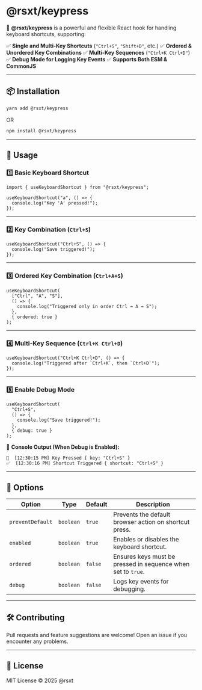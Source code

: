 # @rsxt/keypress

🚀 **@rsxt/keypress** is a powerful and flexible React hook for handling keyboard shortcuts, supporting:

✅ **Single and Multi-Key Shortcuts** (`"Ctrl+S"`, `"Shift+D"`, etc.)
✅ **Ordered & Unordered Key Combinations**
✅ **Multi-Key Sequences** (`"Ctrl+K Ctrl+D"`)
✅ **Debug Mode for Logging Key Events**
✅ **Supports Both ESM & CommonJS**

---

## 📦 Installation

```sh
yarn add @rsxt/keypress
```

OR

```sh
npm install @rsxt/keypress
```

---

## 🚀 Usage

### **1️⃣ Basic Keyboard Shortcut**

```tsx
import { useKeyboardShortcut } from "@rsxt/keypress";

useKeyboardShortcut("a", () => {
  console.log("Key 'A' pressed!");
});
```

---

### **2️⃣ Key Combination (`Ctrl+S`)**

```tsx
useKeyboardShortcut("Ctrl+S", () => {
  console.log("Save triggered!");
});
```

---

### **3️⃣ Ordered Key Combination (`Ctrl+A+S`)**

```tsx
useKeyboardShortcut(
  ["Ctrl", "A", "S"],
  () => {
    console.log("Triggered only in order Ctrl → A → S");
  },
  { ordered: true }
);
```

---

### **4️⃣ Multi-Key Sequence (`Ctrl+K Ctrl+D`)**

```tsx
useKeyboardShortcut("Ctrl+K Ctrl+D", () => {
  console.log("Triggered after `Ctrl+K`, then `Ctrl+D`");
});
```

---

### **5️⃣ Enable Debug Mode**

```tsx
useKeyboardShortcut(
  "Ctrl+S",
  () => {
    console.log("Save triggered!");
  },
  { debug: true }
);
```

📌 **Console Output (When Debug is Enabled):**

```
🐞  [12:30:15 PM] Key Pressed { key: "Ctrl+S" }
✅  [12:30:16 PM] Shortcut Triggered { shortcut: "Ctrl+S" }
```

---

## 📌 Options

| Option           | Type      | Default | Description                                                  |
| ---------------- | --------- | ------- | ------------------------------------------------------------ |
| `preventDefault` | `boolean` | `true`  | Prevents the default browser action on shortcut press.       |
| `enabled`        | `boolean` | `true`  | Enables or disables the keyboard shortcut.                   |
| `ordered`        | `boolean` | `false` | Ensures keys must be pressed in sequence when set to `true`. |
| `debug`          | `boolean` | `false` | Logs key events for debugging.                               |

---

## 🛠 Contributing

Pull requests and feature suggestions are welcome! Open an issue if you encounter any problems.

---

## 📄 License

MIT License © 2025 @rsxt
